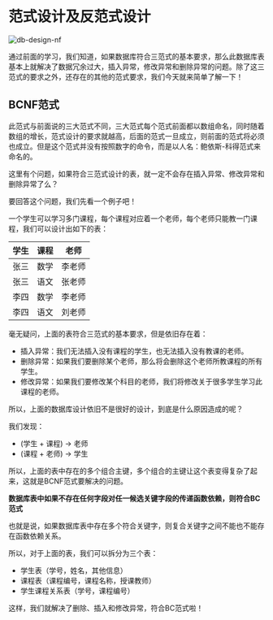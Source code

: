 # 范式设计及反范式设计

![db-design-nf](https://tva1.sinaimg.cn/large/008i3skNgy1grnyds5ubjj30m808wjtg.jpg)

通过前面的学习，我们知道，如果数据库符合三范式的基本要求，那么此数据库表基本上就解决了数据冗余过大，插入异常，修改异常和删除异常的问题。除了这三范式的要求之外，还存在的其他的范式要求，我们今天就来简单了解一下！

## BCNF范式

此范式与前面说的三大范式不同，三大范式每个范式前面都以数组命名，同时随着数组的增长，范式设计的要求就越高，后面的范式一旦成立，则前面的范式将必须也成立。但是这个范式并没有按照数字的命令，而是以人名：鲍依斯-科得范式来命名的。

这里有个问题，如果符合三范式设计的表，就一定不会存在插入异常、修改异常和删除异常了么？

要回答这个问题，我们先看一个例子吧！

一个学生可以学习多门课程，每个课程对应着一个老师，每个老师只能教一门课程，我们可以设计出如下的表：

|学生|课程|老师|
|:--:|:--:|:--:|
|张三|数学|李老师|
|张三|语文|张老师|
|李四|数学|李老师|
|李四|语文|刘老师|

毫无疑问，上面的表符合三范式的基本要求，但是依旧存在着：
* 插入异常：我们无法插入没有课程的学生，也无法插入没有教课的老师。
* 删除异常：如果我们要删除某个老师，那么将会删除这个老师所教课程的所有学生。
* 修改异常：如果我们要修改某个科目的老师，我们将修改关于很多学生学习此课程的老师。

所以，上面的数据库设计依旧不是很好的设计，到底是什么原因造成的呢？

我们发现：
* (学生 + 课程) -> 老师
* (课程 + 老师) -> 学生

所以，上面的表中存在的多个组合主键，多个组合的主键让这个表变得复杂了起来，这就是BCNF范式要解决的问题。

**数据库表中如果不存在任何字段对任一候选关键字段的传递函数依赖，则符合BC范式**

也就是说，如果数据库表中存在多个符合关键字，则复合关键字之间不能也不能存在函数依赖关系。

所以，对于上面的表，我们可以拆分为三个表：

* 学生表（学号，姓名，其他信息）
* 课程表（课程编号，课程名称，授课教师）
* 学生课程关系表（学号，课程编号）

这样，我们就解决了删除、插入和修改异常，符合BC范式啦！

